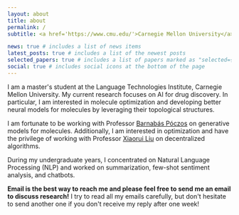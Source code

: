 ```yaml
---
layout: about
title: about
permalink: /
subtitle: <a href='https://www.cmu.edu/'>Carnegie Mellon University</a>. Pittsburgh, PA

news: true # includes a list of news items
latest_posts: true # includes a list of the newest posts
selected_papers: true # includes a list of papers marked as "selected={true}"
social: true # includes social icons at the bottom of the page
---
```


I am a master's student at the Language Technologies Institute, Carnegie Mellon University. My current research focuses on AI for drug discovery. In particular, I am interested in molecule optimization and developing better neural models for molecules by leveraging their topological structures. 

I am fortunate to be working with Professor [Barnabás Póczos](https://www.cs.cmu.edu/~bapoczos/) on generative models for molecules. Additionally, I am interested in optimization and have the privilege of working with Professor [Xiaorui Liu](https://sites.google.com/ncsu.edu/xiaorui/home) on decentralized algorithms.


During my undergraduate years, I concentrated on Natural Language Processing (NLP) and worked on summarization, few-shot sentiment analysis, and chatbots.

**Email is the best way to reach me and please feel free to send me an email to discuss research!** I try to read all my emails carefully, but don't hesitate to send another one if you don't receive my reply after one week!



